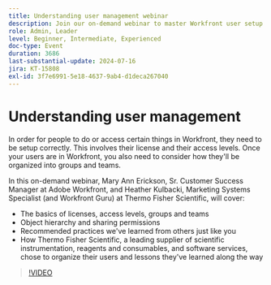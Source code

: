 ```yaml
---
title: Understanding user management webinar
description: Join our on-demand webinar to master Workfront user setup and organization. Learn from Thermo Fisher Scientific and Adobe Workfront experts about licenses, access levels, groups, teams, object hierarchy, sharing permissions, and best practices for effective user management.
role: Admin, Leader
level: Beginner, Intermediate, Experienced
doc-type: Event
duration: 3686
last-substantial-update: 2024-07-16
jira: KT-15808
exl-id: 3f7e6991-5e18-4637-9ab4-d1deca267040
---
```

# Understanding user management

In order for people to do or access certain things in Workfront, they need to be setup correctly. This involves their license and their access levels. Once your users are in Workfront, you also need to consider how they'll be organized into groups and teams.  

In this on-demand webinar, Mary Ann Erickson, Sr. Customer Success Manager at Adobe Workfront, and Heather Kulbacki, Marketing Systems Specialist (and Workfront Guru) at Thermo Fisher Scientific, will cover:

* The basics of licenses, access levels, groups and teams 
* Object hierarchy and sharing permissions
* Recommended practices we've learned from others just like you  
* How Thermo Fisher Scientific, a leading supplier of scientific instrumentation, reagents and consumables, and software services, chose to organize their users and lessons they've learned along the way

>[!VIDEO](https://video.tv.adobe.com/v/3431001/?learn=on)

